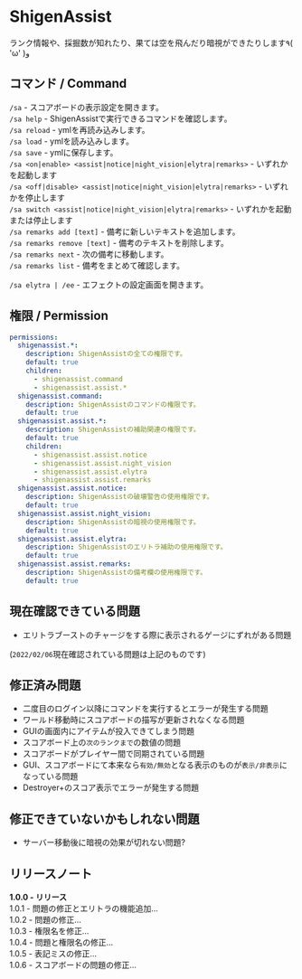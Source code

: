 # ShigenAssist
ランク情報や、採掘数が知れたり、果ては空を飛んだり暗視ができたりします٩( 'ω' )و

## コマンド / Command
`/sa` - スコアボードの表示設定を開きます。</br>
`/sa help` - ShigenAssistで実行できるコマンドを確認します。</br>
`/sa reload` - ymlを再読み込みします。</br>
`/sa load` - ymlを読み込みします。</br>
`/sa save` - ymlに保存します。</br>
`/sa <on|enable> <assist|notice|night_vision|elytra|remarks>` - いずれかを起動します</br>
`/sa <off|disable> <assist|notice|night_vision|elytra|remarks>` - いずれかを停止します</br>
`/sa switch <assist|notice|night_vision|elytra|remarks>` - いずれかを起動または停止します</br>
`/sa remarks add [text]` - 備考に新しいテキストを追加します。</br>
`/sa remarks remove [text]` - 備考のテキストを削除します。</br>
`/sa remarks next` - 次の備考に移動します。</br>
`/sa remarks list` - 備考をまとめて確認します。</br>

`/sa elytra | /ee` - エフェクトの設定画面を開きます。

## 権限 / Permission
```Yaml
permissions:
  shigenassist.*:
    description: ShigenAssistの全ての権限です。
    default: true
    children:
      - shigenassist.command
      - shigenassist.assist.*
  shigenassist.command:
    description: ShigenAssistのコマンドの権限です。
    default: true
  shigenassist.assist.*:
    description: ShigenAssistの補助関連の権限です。
    default: true
    children:
      - shigenassist.assist.notice
      - shigenassist.assist.night_vision
      - shigenassist.assist.elytra
      - shigenassist.assist.remarks
  shigenassist.assist.notice:
    description: ShigenAssistの破壊警告の使用権限です。
    default: true
  shigenassist.assist.night_vision:
    description: ShigenAssistの暗視の使用権限です。
    default: true
  shigenassist.assist.elytra:
    description: ShigenAssistのエリトラ補助の使用権限です。
    default: true
  shigenassist.assist.remarks:
    description: ShigenAssistの備考欄の使用権限です。
    default: true
```

## 現在確認できている問題
- エリトラブーストのチャージをする際に表示されるゲージにずれがある問題

(`2022/02/06`現在確認されている問題は上記のものです)

## 修正済み問題
- 二度目のログイン以降にコマンドを実行するとエラーが発生する問題
- ワールド移動時にスコアボードの描写が更新されなくなる問題
- GUIの画面内にアイテムが投入できてしまう問題
- スコアボード上の`次のランクまで`の数値の問題
- スコアボードがプレイヤー間で同期されている問題
- GUI、スコアボードにて本来なら`有効/無効`となる表示のものが`表示/非表示`になっている問題
- Destroyer+のスコア表示でエラーが発生する問題

## 修正できていないかもしれない問題
- サーバー移動後に暗視の効果が切れない問題?

## リリースノート
**1.0.0 - リリース**\
1.0.1 - 問題の修正とエリトラの機能追加...\
1.0.2 - 問題の修正...\
1.0.3 - 権限名を修正...\
1.0.4 - 問題と権限名の修正...\
1.0.5 - 表記ミスの修正...\
1.0.6 - スコアボードの問題の修正...